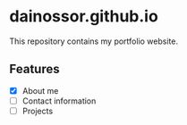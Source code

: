 # dainossor.github.io

This repository contains my portfolio website.

## Features

- [X] About me
- [ ] Contact information
- [ ] Projects